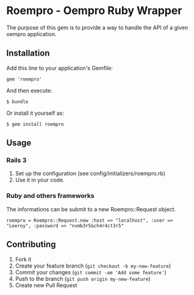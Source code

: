 # Roempro - Oempro Ruby Wrapper

The purpose of this gem is to provide a way to handle the API of a given oempro application.

## Installation

Add this line to your application's Gemfile:

    gem 'roempro'

And then execute:

    $ bundle

Or install it yourself as:

    $ gem install roempro

## Usage

### Rails 3

1. Set up the configuration (see config/initializers/roempro.rb)
2. Use it in your code.

### Ruby and others frameworks

The informations can be submit to a new Roempro::Request object.

	roempro = Roempro::Request.new :host => "localhost", :user => "Leeroy", :password => "nvmb3r5&ch4r4ct3r5"

## Contributing

1. Fork it
2. Create your feature branch (`git checkout -b my-new-feature`)
3. Commit your changes (`git commit -am 'Add some feature'`)
4. Push to the branch (`git push origin my-new-feature`)
5. Create new Pull Request
